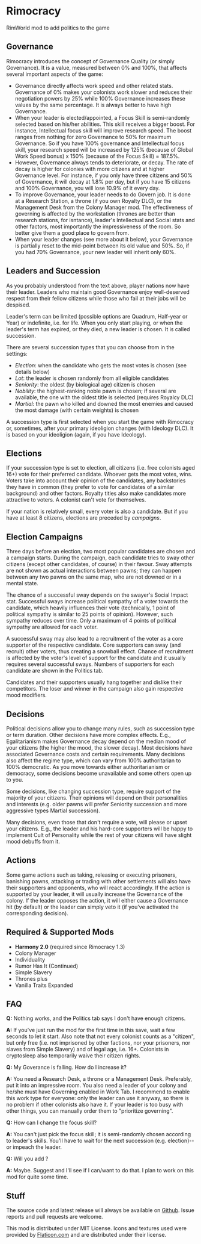 # Rimocracy
RimWorld mod to add politics to the game

## Governance

Rimocracy introduces the concept of Governance Quality (or simply Governance). It is a value, measured between 0% and 100%, that affects several important aspects of the game:

- Governance directly affects work speed and other related stats. Governance of 0% makes your colonists work slower and reduces their negotiation powers by 25% while 100% Governance increases these values by the same percentage. It is always better to have high Governance.
- When your leader is elected/appointed, a Focus Skill is semi-randomly selected based on his/her abilities. This skill receives a bigger boost. For instance, Intellectual focus skill will improve research speed. The boost ranges from nothing for zero Governance to 50% for maximum Governance. So if you have 100% governance and Intellectual focus skill, your research speed will be increased by 125% (because of Global Work Speed bonus) x 150% (because of the Focus Skill) = 187.5%.
- However, Governance always tends to deteriorate, or decay. The rate of decay is higher for colonies with more citizens and at higher Governance level. For instance, if you only have three citizens and 50% of Governance, it will decay at 1.8% per day, but if you have 15 citizens and 100% Governance, you will lose 10.9% of it every day.
- To improve Governance, your leader needs to do Govern job. It is done at a Research Station, a throne (if you own Royalty DLC), or the Management Desk from the Colony Manager mod. The effectiveness of governing is affected by the workstation (thrones are better than research stations, for isntance), leader's Intellectual and Social stats and other factors, most importantly the impressiveness of the room. So better give them a good place to govern from.
- When your leader changes (see more about it below), your Governance is partially reset to the mid-point between its old value and 50%. So, if you had 70% Governance, your new leader will inherit only 60%.

## Leaders and Succession

As you probably understood from the text above, player nations now have their leader. Leaders who maintain good Governance enjoy well-deserved respect from their fellow citizens while those who fail at their jobs will be despised.

Leader's term can be limited (possible options are Quadrum, Half-year or Year) or indefinite, i.e. for life. When you only start playing, or when the leader's term has expired, or they died, a new leader is chosen. It is called succession.

There are several succession types that you can choose from in the settings:

- *Election*: when the candidate who gets the most votes is chosen (see details below)
- *Lot*: the leader is chosen randomly from all eligible candidates
- *Seniority*: the oldest (by biological age) citizen is chosen
- *Nobility*: the highest-ranking noble pawn is chosen; if several are available, the one with the oldest title is selected (requires Royalcy DLC)
- *Martial*: the pawn who killed and downed the most enemies and caused the most damage (with certain weights) is chosen

A succession type is first selected when you start the game with Rimocracy or, sometimes, after your primary ideoligion changes (with Ideology DLC). It is based on your ideoligion (again, if you have Ideology).

## Elections

If your succession type is set to election, all citizens (i.e. free colonists aged 16+) vote for their preferred candidate. Whoever gets the most votes, wins. Voters take into account their opinion of the candidates, any backstories they have in common (they prefer to vote for candidates of a similar background) and other factors. Royalty titles also make candidates more attractive to voters. A colonist can't vote for themselves.

If your nation is relatively small, every voter is also a candidate. But if you have at least 8 citizens, elections are preceded by *campaigns*.

## Election Campaigns

Three days before an election, two most popular candidates are chosen and a campaign starts. During the campaign, each candidate tries to sway other citizens (except other candidates, of course) in their favour. Sway attempts are not shown as actual interactions between pawns; they can happen between any two pawns on the same map, who are not downed or in a mental state.

The chance of a successful sway depends on the swayer's Social Impact stat. Successful sways increase political sympathy of a voter towards the candidate, which heavily influences their vote (technically, 1 point of political sympathy is similar to 25 points of opinion). However, such sympathy reduces over time. Only a maximum of 4 points of political sympathy are allowed for each voter.

A successful sway may also lead to a recruitment of the voter as a core supporter of the respective candidate. Core supporters can sway (and recruit) other voters, thus creating a snowball effect. Chance of recruitment is affected by the voter's level of support for the candidate and it usually requires several successful sways. Numbers of supporters for each candidate are shown in the Politics tab.

Candidates and their supporters usually hang together and dislike their competitors. The loser and winner in the campaign also gain respective mood modifiers.

## Decisions

Political decisions allow you to change many rules, such as succession type or term duration. Other decisions have more complex effects. E.g., Egalitarianism makes Governance decay depend on the median mood of your citizens (the higher the mood, the slower decay). Most decisions have associated Governance costs and certain requirements. Many decisions also affect the regime type, which can vary from 100% authoritarian to 100% democratic. As you move towards either authoritarianism or democracy, some decisions become unavailable and some others open up to you.

Some decisions, like changing succession type, require support of the majority of your citizens. Their opinions will depend on their personalities and interests (e.g. older pawns will prefer Seniority succession and more aggressive types Martial succession).

Many decisions, even those that don't require a vote, will please or upset your citizens. E.g., the leader and his hard-core supporters will be happy to implement Cult of Personality while the rest of your citizens will have slight mood debuffs from it.

## Actions

Some game actions such as taking, releasing or executing prisoners, banishing pawns, attacking or trading with other settlements will also have their supporters and opponents, who will react accordingly. If the action is supported by your leader, it will usually increase the Governance of the colony. If the leader opposes the action, it will either cause a Governance hit (by default) or the leader can simply veto it (if you've activated the corresponding decision).

## Required & Supported Mods

- **Harmony 2.0** (required since Rimocracy 1.3)
- Colony Manager
- Individuality
- Rumor Has It (Continued)
- Simple Slavery
- Thrones plus
- Vanilla Traits Expanded

## FAQ

**Q:** Nothing works, and the Politics tab says I don't have enough citizens.

**A:** If you've just run the mod for the first time in this save, wait a few seconds to let it start. Also note that not every colonist counts as a "citizen", but only free (i.e. not imprisoned by other factions, nor your prisoners, nor slaves from Simple Slavery) and of legal age, i.e. 16+. Colonists in cryptosleep also temporarily waive their citizen rights.

**Q:** My Goverance is falling. How do I increase it?

**A:** You need a Research Desk, a throne or a Management Desk. Preferably, put it into an impressive room. You also need a leader of your colony and he/she must have Governing enabled in Work Tab. I recommend to enable this work type for everyone: only the leader can use it anyway, so there is no problem if other colonists also have it. If your leader is too busy with other things, you can manually order them to "prioritize governing".

**Q:** How can I change the focus skill?

**A:** You can't just pick the focus skill; it is semi-randomly chosen according to leader's skills. You'll have to wait for the next succession (e.g. election)--or impeach the leader.

**Q:** Will you add <your dream feature>?

**A:** Maybe. Suggest and I'll see if I can/want to do that. I plan to work on this mod for quite some time.

## Stuff

The source code and latest release will always be available on [Github](https://github.com/GarwelGarwel/Rimocracy). Issue reports and pull requests are welcome.

This mod is distributed under MIT License. Icons and textures used were provided by [Flaticon.com](https://flaticon.com) and are distributed under their license.
